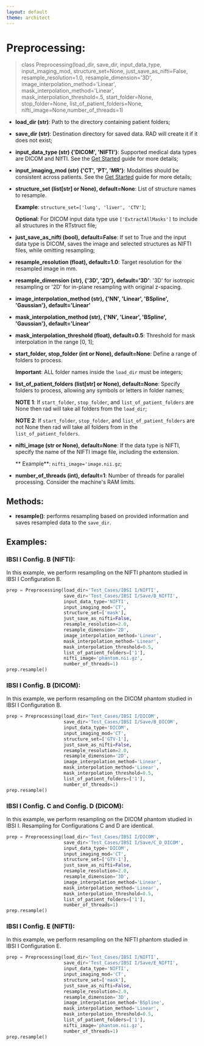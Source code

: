 ```yaml
---
layout: default
theme: architect
---
```



# Preprocessing:

> class Preprocessing(load_dir, save_dir, input_data_type, input_imaging_mod, structure_set=None,
                 just_save_as_nifti=False, resample_resolution=1.0, resample_dimension='3D',
                 image_interpolation_method='Linear',
                 mask_interpolation_method='Linear', mask_interpolation_threshold=.5,
                 start_folder=None, stop_folder=None, list_of_patient_folders=None,
                 nifti_image=None,number_of_threads=1)

* **load_dir (str)**: Path to the directory containing patient folders;
* **save_dir (str)**: Destination directory for saved data. RAD will create it if it does not exist;
* **input_data_type (str) {'DICOM', 'NIFTI'}**: Supported medical data types are DICOM and NIfTI. See the [Get Started](get_started.md) guide for more details;
* **input_imaging_mod (str) {'CT', 'PT', 'MR'}**: Modalities should be consistent across patients. See the [Get Started](get_started.md) guide for more details;
* **structure_set (list[str] or None), default=None**: List of structure names to resample.

  **Example**: `structure_set=['lung', 'liver', 'CTV']`;

  **Optional**: For DICOM input data type use `['ExtractAllMasks']` to include all structures in the RTstruct file;
  
* **just_save_as_nifti (bool), default=False**: If set to True and the input data type is DICOM, saves the image and selected structures as NIFTI files, while omitting resampling;
* **resample_resolution (float), default=1.0**: Target resolution for the resampled image in mm.
* **resample_dimension (str), {'3D', '2D'}, default='3D'**: '3D' for isotropic resampling or '2D' for in-plane resampling with original z-spacing.
* **image_interpolation_method (str), {'NN', 'Linear', 'BSpline', 'Gaussian'}, default='Linear'**
* **mask_interpolation_method (str), {'NN', 'Linear', 'BSpline', 'Gaussian'}, default='Linear'**
* **mask_interpolation_threshold (float), default=0.5**: Threshold for mask interpolation in the range [0, 1];
* **start_folder, stop_folder (int or None), default=None**: Define a range of folders to process.

  **Important**: ALL folder names inside the `load_dir` must be integers;

* **list_of_patient_folders (list[str] or None), default=None**: Specify folders to process, allowing any symbols or letters in folder names;

   **NOTE 1**: If `start_folder`, `stop_folder`, and `list_of_patient_folders` are None then rad will take all folders from the `load_dir`;
  
   **NOTE 2**: If `start_folder`, `stop_folder`, and `list_of_patient_folders` are not None then rad will take all folders from in the `list_of_patient_folders`.

* **nifti_image (str or None), default=None**: If the data type is NIFTI, specify the name of the NIFTI image file, including the extension.
  
  ** Example**: `nifti_image='image.nii.gz`;

* **number_of_threads (int), default=1**: Number of threads for parallel processing. Consider the machine's RAM limits.



## Methods:

* **resample()**: performs resampling based on provided information and saves resampled data to the `save_dir`.


## Examples:

### IBSI I Config. B (NIFTI):
In this example, we perform resampling on the NIFTI phantom studied in IBSI I Configuration B.

```python
prep = Preprocessing(load_dir='Test_Cases/IBSI I/NIFTI',
                     save_dir='Test_Cases/IBSI I/Save/B_NIFTI',
                     input_data_type='NIFTI',
                     input_imaging_mod='CT',
                     structure_set=['mask'],
                     just_save_as_nifti=False,
                     resample_resolution=2.0,
                     resample_dimension='2D',
                     image_interpolation_method='Linear',
                     mask_interpolation_method='Linear',
                     mask_interpolation_threshold=0.5,
                     list_of_patient_folders=['1'],
                     nifti_image='phantom.nii.gz',
                     number_of_threads=1)
prep.resample()
```

### IBSI I Config. B (DICOM):
In this example, we perform resampling on the DICOM phantom studied in IBSI I Configuration B.

```python
prep = Preprocessing(load_dir='Test_Cases/IBSI I/DICOM', 
                     save_dir='Test_Cases/IBSI I/Save/B_DICOM',
                     input_data_type='DICOM', 
                     input_imaging_mod='CT', 
                     structure_set=['GTV-1'], 
                     just_save_as_nifti=False, 
                     resample_resolution=2.0, 
                     resample_dimension='2D',
                     image_interpolation_method='Linear',
                     mask_interpolation_method='Linear',
                     mask_interpolation_threshold=0.5,
                     list_of_patient_folders=['1'],
                     number_of_threads=1)
prep.resample()
```

### IBSI I Config. C and Config. D (DICOM):
In this example, we perform resampling on the DICOM phantom studied in IBSI I. Resampling for Configurations C and D are identical.

```python
prep = Preprocessing(load_dir='Test_Cases/IBSI I/DICOM', 
                     save_dir='Test_Cases/IBSI I/Save/C_D_DICOM',
                     input_data_type='DICOM', 
                     input_imaging_mod='CT',
                     structure_set=['GTV-1'], 
                     just_save_as_nifti=False, 
                     resample_resolution=2.0, 
                     resample_dimension='3D',
                     image_interpolation_method='Linear', 
                     mask_interpolation_method='Linear', 
                     mask_interpolation_threshold=0.5, 
                     list_of_patient_folders=['1'],  
                     number_of_threads=1)
prep.resample()
```

### IBSI I Config. E (NIFTI):
In this example, we perform resampling on the NIFTI phantom studied in IBSI I Configuration E.

```python
prep = Preprocessing(load_dir='Test_Cases/IBSI I/NIFTI', 
                     save_dir='Test_Cases/IBSI I/Save/E_NIFTI',
                     input_data_type='NIFTI', 
                     input_imaging_mod='CT',  
                     structure_set=['mask'], 
                     just_save_as_nifti=False,
                     resample_resolution=2.0, 
                     resample_dimension='3D',
                     image_interpolation_method='BSpline', 
                     mask_interpolation_method='Linear',
                     mask_interpolation_threshold=0.5, 
                     list_of_patient_folders=['1'], 
                     nifti_image='phantom.nii.gz',
                     number_of_threads=1)
prep.resample()
```
